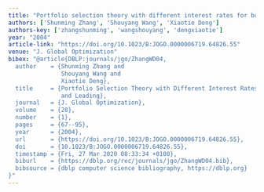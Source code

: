 ```yaml
---
title: "Portfolio selection theory with different interest rates for borrowing and leading"
authors: ['Shunming Zhang', 'Shouyang Wang', 'Xiaotie Deng']
authors-key: ['zhangshunming', 'wangshouyang', 'dengxiaotie']
year: "2004"
article-link: "https://doi.org/10.1023/B:JOGO.0000006719.64826.55"
venue: "J. Global Optimization"
bibex: "@article{DBLP:journals/jgo/ZhangWD04,
  author    = {Shunming Zhang and
               Shouyang Wang and
               Xiaotie Deng},
  title     = {Portfolio Selection Theory with Different Interest Rates for Borrowing
               and Leading},
  journal   = {J. Global Optimization},
  volume    = {28},
  number    = {1},
  pages     = {67--95},
  year      = {2004},
  url       = {https://doi.org/10.1023/B:JOGO.0000006719.64826.55},
  doi       = {10.1023/B:JOGO.0000006719.64826.55},
  timestamp = {Fri, 27 Mar 2020 08:33:34 +0100},
  biburl    = {https://dblp.org/rec/journals/jgo/ZhangWD04.bib},
  bibsource = {dblp computer science bibliography, https://dblp.org}
}"
---
```


